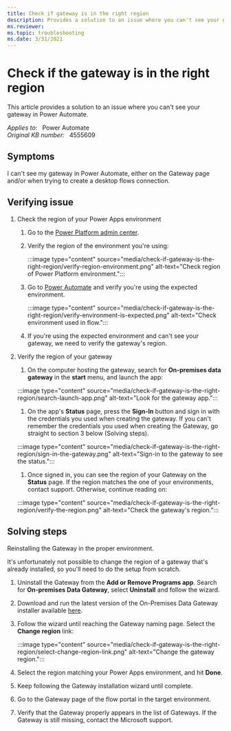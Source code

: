 ```yaml
---
title: Check if gateway is in the right region
description: Provides a solution to an issue where you can't see your gateway in Power Automate.
ms.reviewer: 
ms.topic: troubleshooting
ms.date: 3/31/2021
---
```

# Check if the gateway is in the right region

This article provides a solution to an issue where you can't see your gateway in Power Automate.

_Applies to:_ &nbsp; Power Automate  
_Original KB number:_ &nbsp; 4555609

## Symptoms

I can't see my gateway in Power Automate, either on the Gateway page and/or when trying to create a desktop flows connection.

## Verifying issue

1. Check the region of your Power Apps environment
    1. Go to the [Power Platform admin center](https://admin.powerplatform.microsoft.com/environments).
    1. Verify the region of the environment you're using:

        :::image type="content" source="media/check-if-gateway-is-the-right-region/verify-region-environment.png" alt-text="Check region of Power Platform environment.":::

    1. Go to [Power Automate](https://flow.microsoft.com/) and verify you're using the expected environment.

        :::image type="content" source="media/check-if-gateway-is-the-right-region/verify-environment-is-expected.png" alt-text="Check environment used in flow.":::

    1. If you're using the expected environment and can't see your gateway, we need to verify the gateway's region.

2. Verify the region of your gateway
    1. On the computer hosting the gateway, search for **On-premises data gateway** in the **start** menu, and launch the app:

    :::image type="content" source="media/check-if-gateway-is-the-right-region/search-launch-app.png" alt-text="Look for the gateway app.":::

    1. On the app's **Status** page, press the **Sign-In** button and sign in with the credentials you used when creating the gateway. If you can't remember the credentials you used when creating the Gateway, go straight to section 3 below (Solving steps).

    :::image type="content" source="media/check-if-gateway-is-the-right-region/sign-in-the-gateway.png" alt-text="Sign-in to the gateway to see the status.":::

    1. Once signed in, you can see the region of your Gateway on the **Status** page. If the region matches the one of your environments, contact support. Otherwise, continue reading on:

    :::image type="content" source="media/check-if-gateway-is-the-right-region/verify-the-region.png" alt-text="Check the gateway's region.":::

## Solving steps

Reinstalling the Gateway in the proper environment.

It's unfortunately not possible to change the region of a gateway that's already installed, so you'll need to do the setup from scratch.

1. Uninstall the Gateway from the **Add or Remove Programs app**. Search for **On-premises Data Gateway**, select **Uninstall** and follow the wizard.
1. Download and run the latest version of the On-Premises Data Gateway installer available [here](https://powerapps.microsoft.com/downloads/).
1. Follow the wizard until reaching the Gateway naming page. Select the **Change region** link:

    :::image type="content" source="media/check-if-gateway-is-the-right-region/select-change-region-link.png" alt-text="Change the gateway region.":::

1. Select the region matching your Power Apps environment, and hit **Done**.
1. Keep following the Gateway installation wizard until complete.
1. Go to the Gateway page of the flow portal in the target environment.
1. Verify that the Gateway properly appears in the list of Gateways. If the Gateway is still missing, contact the Microsoft support.
